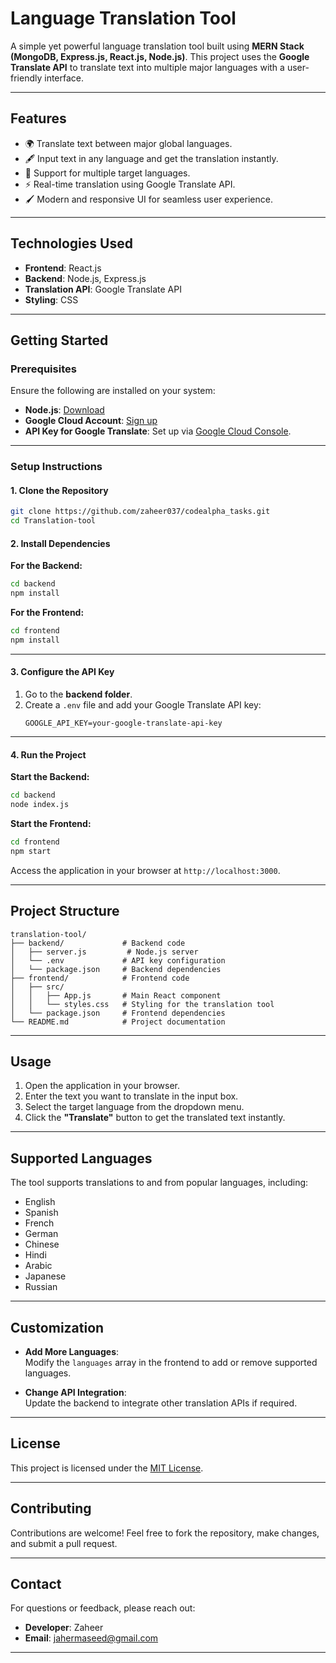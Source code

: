 
# **Language Translation Tool**

A simple yet powerful language translation tool built using **MERN Stack (MongoDB, Express.js, React.js, Node.js)**. This project uses the **Google Translate API** to translate text into multiple major languages with a user-friendly interface.

---

## **Features**

- 🌍 Translate text between major global languages.  
- 🖋️ Input text in any language and get the translation instantly.  
- 🔀 Support for multiple target languages.  
- ⚡ Real-time translation using Google Translate API.  
- 🖌️ Modern and responsive UI for seamless user experience.

---

## **Technologies Used**

- **Frontend**: React.js  
- **Backend**: Node.js, Express.js  
- **Translation API**: Google Translate API  
- **Styling**: CSS  

---

## **Getting Started**

### **Prerequisites**

Ensure the following are installed on your system:  
- **Node.js**: [Download](https://nodejs.org/)  
- **Google Cloud Account**: [Sign up](https://cloud.google.com/)  
- **API Key for Google Translate**: Set up via [Google Cloud Console](https://console.cloud.google.com/).  

---

### **Setup Instructions**

#### **1. Clone the Repository**

```bash
git clone https://github.com/zaheer037/codealpha_tasks.git
cd Translation-tool
```

#### **2. Install Dependencies**

**For the Backend:**  
```bash
cd backend
npm install
```

**For the Frontend:**  
```bash
cd frontend
npm install
```

---

#### **3. Configure the API Key**

1. Go to the **backend folder**.
2. Create a `.env` file and add your Google Translate API key:  
   ```
   GOOGLE_API_KEY=your-google-translate-api-key
   ```

---

#### **4. Run the Project**

**Start the Backend:**  
```bash
cd backend
node index.js
```

**Start the Frontend:**  
```bash
cd frontend
npm start
```

Access the application in your browser at `http://localhost:3000`.

---

## **Project Structure**

```plaintext
translation-tool/
├── backend/             # Backend code
│   ├── server.js         # Node.js server
│   └── .env             # API key configuration
│   └── package.json     # Backend dependencies
├── frontend/            # Frontend code
│   ├── src/
│   │   ├── App.js       # Main React component
│   │   └── styles.css   # Styling for the translation tool
│   └── package.json     # Frontend dependencies
└── README.md            # Project documentation
```

---

## **Usage**

1. Open the application in your browser.  
2. Enter the text you want to translate in the input box.  
3. Select the target language from the dropdown menu.  
4. Click the **"Translate"** button to get the translated text instantly.  

---

## **Supported Languages**

The tool supports translations to and from popular languages, including:  
- English  
- Spanish  
- French  
- German  
- Chinese  
- Hindi  
- Arabic  
- Japanese  
- Russian  

---

## **Customization**

- **Add More Languages**:  
  Modify the `languages` array in the frontend to add or remove supported languages.  

- **Change API Integration**:  
  Update the backend to integrate other translation APIs if required.  

---

## **License**

This project is licensed under the [MIT License](LICENSE).

---

## **Contributing**

Contributions are welcome! Feel free to fork the repository, make changes, and submit a pull request.

---

## **Contact**

For questions or feedback, please reach out:  
- **Developer**: Zaheer  
- **Email**: [jahermaseed@gmail.com](mailto:jahermaseed@gmail.com)  

--- 
